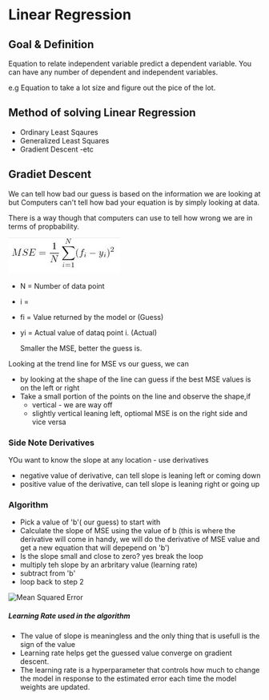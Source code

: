 # Linear Regression

## Goal & Definition
Equation to relate independent variable predict a dependent variable. You can have any number of dependent and independent variables.

e.g Equation to take a lot size and figure out the pice of the lot.

## Method of solving Linear Regression

- Ordinary Least Sqaures
- Generalized Least Squares
- Gradient Descent
 -etc

## Gradiet Descent

We can tell how bad our guess is based on the information we are looking at but Computers can't tell how bad your equation is by simply looking at data.

There is a way though that computers can use to tell how wrong we are in terms of propbability. 

![Mean Squared Error](images/MSE.JPG)

- N = Number of data point
- i = 
- fi = Value returned by the model or  (Guess)
- yi = Actual value of dataq point i. (Actual)

  Smaller the MSE, better the guess is.

 Looking at the trend line for MSE vs our guess, we can
 - by looking at the shape of the line can guess if the best MSE values is on the left or right
 - Take a small portion of the points on the line and observe the shape,if 
   - vertical - we are way off
   - slightly vertical leaning left, optiomal MSE is on the right side and vice versa


 ### Side Note Derivatives
 YOu want to know the slope at any location - use derivatives

 - negative value of derivative, can tell slope is leaning left or coming down
 - positive value of the derivative, can tell slope is leaning right or going up

### Algorithm

 - Pick a value of 'b'( our guess) to start with 
 - Calculate the slope of MSE using the value of b (this is where the derivative will come in handy, we will do the derivative of MSE value and get a new equation that will depepend on 'b')
 - Is the slope small and close to zero? yes break the loop
 - multiply teh slope by an arbritary value (learning rate)
 - subtract from 'b'
 - loop back to step 2

![Mean Squared Error](images/MSE1.JPG)

##### Learning Rate used in the algorithm

 - The value of slope is meaningless and the only thing that is usefull is the sign of the value
 - Learning rate helps get the guessed value converge on gradient descent.
 - The learning rate is a hyperparameter that controls how much to change the model in response to the estimated error each time the model weights are updated. 







